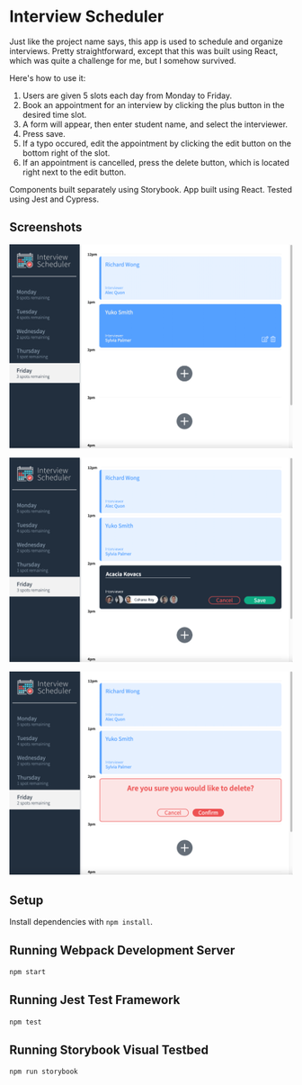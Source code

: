# Interview Scheduler

Just like the project name says, this app is used to schedule and organize interviews. Pretty straightforward, except that this was built using React, which was quite a challenge for me, but I somehow survived.

Here's how to use it:
1. Users are given 5 slots each day from Monday to Friday.
2. Book an appointment for an interview by clicking the plus button in the desired time slot.
3. A form will appear, then enter student name, and select the interviewer.
4. Press save.
5. If a typo occured, edit the appointment by clicking the edit button on the bottom right of the slot.
6. If an appointment is cancelled, press the delete button, which is located right next to the edit button.

Components built separately using Storybook.
App built using React.
Tested using Jest and Cypress.

## Screenshots

!["Index Page"](https://github.com/feliciaokta/LL-scheduler/blob/master/Screenshots/FrontPage.png?raw=true)

!["Add An Interview"](https://github.com/feliciaokta/LL-scheduler/blob/master/Screenshots/AddInterview.png?raw=true)

!["Delete Interview Confirmation"](https://github.com/feliciaokta/LL-scheduler/blob/master/Screenshots/DeleteConfirm.png?raw=true)

## Setup

Install dependencies with `npm install`.

## Running Webpack Development Server

```sh
npm start
```

## Running Jest Test Framework

```sh
npm test
```

## Running Storybook Visual Testbed

```sh
npm run storybook
```
